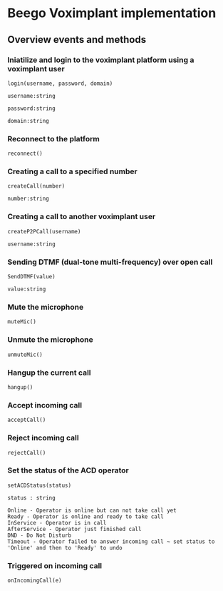 # Beego Voximplant implementation

## Overview events and methods

### Iniatilize and login to the voximplant platform using a voximplant user

`login(username, password, domain)`

    username:string

    password:string

    domain:string

### Reconnect to the platform

`reconnect()`

### Creating a call to a specified number

`createCall(number)`

    number:string

### Creating a call to another voximplant user

`createP2PCall(username)`

    username:string

### Sending DTMF (dual-tone multi-frequency) over open call

`SendDTMF(value)`

    value:string

### Mute the microphone

`muteMic()`

### Unmute the microphone

`unmuteMic()`

### Hangup the current call

`hangup()`

### Accept incoming call

`acceptCall()`

### Reject incoming call

`rejectCall()`

### Set the status of the ACD operator

`setACDStatus(status)`

    status : string

    Online - Operator is online but can not take call yet
    Ready - Operator is online and ready to take call
    InService - Operator is in call
    AfterService - Operator just finished call
    DND - Do Not Disturb
    Timeout - Operator failed to answer incoming call ~ set status to 'Online' and then to 'Ready' to undo

### Triggered on incoming call

`onIncomingCall(e)`
